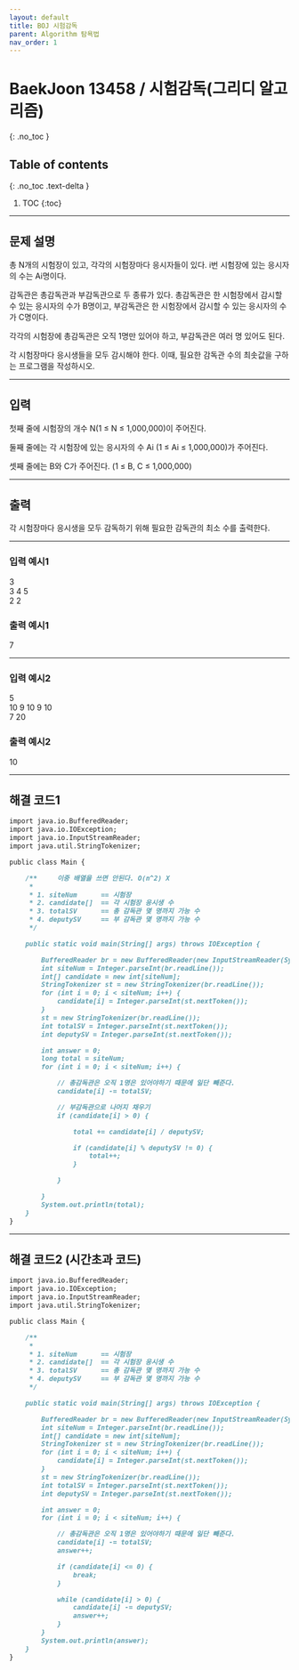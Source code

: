 ```yaml
---
layout: default
title: BOJ 시험감독
parent: Algorithm 탐욕법
nav_order: 1
---
```

# BaekJoon 13458 / 시험감독(그리디 알고리즘)
{: .no_toc }

## Table of contents
{: .no_toc .text-delta }

1. TOC
{:toc}

---

## 문제 설명

총 N개의 시험장이 있고, 각각의 시험장마다 응시자들이 있다. i번 시험장에 있는 응시자의 수는 Ai명이다.  

감독관은 총감독관과 부감독관으로 두 종류가 있다. 총감독관은 한 시험장에서 감시할 수 있는 응시자의 수가 B명이고, 부감독관은 한 시험장에서 감시할 수 있는 응시자의 수가 C명이다.  

각각의 시험장에 총감독관은 오직 1명만 있어야 하고, 부감독관은 여러 명 있어도 된다.  

각 시험장마다 응시생들을 모두 감시해야 한다. 이때, 필요한 감독관 수의 최솟값을 구하는 프로그램을 작성하시오.  

---

## 입력

첫째 줄에 시험장의 개수 N(1 ≤ N ≤ 1,000,000)이 주어진다.  

둘째 줄에는 각 시험장에 있는 응시자의 수 Ai (1 ≤ Ai ≤ 1,000,000)가 주어진다.  

셋째 줄에는 B와 C가 주어진다. (1 ≤ B, C ≤ 1,000,000)  

---

## 출력

각 시험장마다 응시생을 모두 감독하기 위해 필요한 감독관의 최소 수를 출력한다.

---

### 입력 예시1

3  
3 4 5  
2 2  

### 출력 예시1

7  

---

### 입력 예시2

5  
10 9 10 9 10  
7 20  

### 출력 예시2

10  

---

## 해결 코드1
```markdown
import java.io.BufferedReader;
import java.io.IOException;
import java.io.InputStreamReader;
import java.util.StringTokenizer;

public class Main {

    /**     이중 배열을 쓰면 안된다. O(n^2) X
     *
     * 1. siteNum      == 시험장
     * 2. candidate[]  == 각 시험장 응시생 수
     * 3. totalSV      == 총 감독관 몇 명까지 가능 수
     * 4. deputySV     == 부 감독관 몇 명까지 가능 수
     */

    public static void main(String[] args) throws IOException {

        BufferedReader br = new BufferedReader(new InputStreamReader(System.in));
        int siteNum = Integer.parseInt(br.readLine());
        int[] candidate = new int[siteNum];
        StringTokenizer st = new StringTokenizer(br.readLine());
        for (int i = 0; i < siteNum; i++) {
            candidate[i] = Integer.parseInt(st.nextToken());
        }
        st = new StringTokenizer(br.readLine());
        int totalSV = Integer.parseInt(st.nextToken());
        int deputySV = Integer.parseInt(st.nextToken());

        int answer = 0;
        long total = siteNum;
        for (int i = 0; i < siteNum; i++) {

            // 총감독관은 오직 1명은 있어야하기 때문에 일단 빼준다.
            candidate[i] -= totalSV;

            // 부감독관으로 나머지 채우기
            if (candidate[i] > 0) {

                total += candidate[i] / deputySV;

                if (candidate[i] % deputySV != 0) {
                    total++;
                }

            }

        }
        System.out.println(total);
    }
}
```

---

## 해결 코드2 (시간초과 코드)
```markdown
import java.io.BufferedReader;
import java.io.IOException;
import java.io.InputStreamReader;
import java.util.StringTokenizer;

public class Main {

    /**
     *
     * 1. siteNum      == 시험장
     * 2. candidate[]  == 각 시험장 응시생 수
     * 3. totalSV      == 총 감독관 몇 명까지 가능 수
     * 4. deputySV     == 부 감독관 몇 명까지 가능 수
     */

    public static void main(String[] args) throws IOException {

        BufferedReader br = new BufferedReader(new InputStreamReader(System.in));
        int siteNum = Integer.parseInt(br.readLine());
        int[] candidate = new int[siteNum];
        StringTokenizer st = new StringTokenizer(br.readLine());
        for (int i = 0; i < siteNum; i++) {
            candidate[i] = Integer.parseInt(st.nextToken());
        }
        st = new StringTokenizer(br.readLine());
        int totalSV = Integer.parseInt(st.nextToken());
        int deputySV = Integer.parseInt(st.nextToken());

        int answer = 0;
        for (int i = 0; i < siteNum; i++) {

            // 총감독관은 오직 1명은 있어야하기 때문에 일단 빼준다.
            candidate[i] -= totalSV;
            answer++;

            if (candidate[i] <= 0) {
                break;
            }

            while (candidate[i] > 0) {
                candidate[i] -= deputySV;
                answer++;
            }
        }
        System.out.println(answer);
    }
}
```